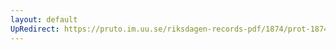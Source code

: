 ```yaml
---
layout: default
UpRedirect: https://pruto.im.uu.se/riksdagen-records-pdf/1874/prot-1874--ak--119/prot-1874--ak--119_000.pdf
---
```

